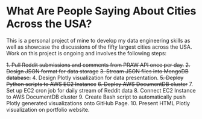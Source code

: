 # What Are People Saying About Cities Across the USA?

This is a personal project of mine to develop my data engineering skills as well as showcase the discussions of the fifty largest cities across the USA. Work on this project is ongoing and involves the following steps:

~~1. Pull Reddit submissions and comments from PRAW API once per day.~~
~~2. Design JSON format for data storage~~
~~3. Stream JSON files into MongoDB database.~~
4. Design Plotly visualization for data presentation. 
~~5. Deploy Python scripts to AWS EC2 Instance~~
~~6. Deploy AWS DocumentDB cluster~~
7. Set up EC2 cron job for daily stream of Reddit data
8. Connect EC2 Instance to AWS DocumentDB cluster
9. Create Bash script to automatically push Plotly generated visualizations onto GitHub Page. 
10. Present HTML Plotly visualization on portfolio website. 
